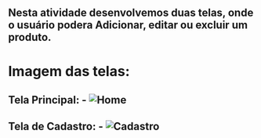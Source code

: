 ## Nesta atividade desenvolvemos duas telas, onde o usuário podera Adicionar, editar ou excluir um produto.

# Imagem das telas:
## Tela Principal: - ![Home](https://github.com/user-attachments/assets/63e73784-7c66-4093-8020-3263276017db)
## Tela de Cadastro: - ![Cadastro](https://github.com/user-attachments/assets/46a0d504-db39-4444-a61d-149729306c38)

